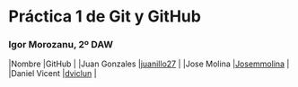 # Práctica 1 de Git y GitHub
### Igor Morozanu, 2º DAW

|Nombre		|GitHub							|
|Juan Gonzales	|[juanillo27](https://github.com/juanillo27/DEAW)	|
|Jose Molina	|[Josemmolina](https://github.com/Josemmolina/DEAW)	|
|Daniel Vicent	|[dviclun](https://github.com/dviclun/DEAW)		|
